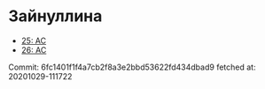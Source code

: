 # Зайнуллина
- [25: AC](25.md)
- [26: AC](26.md)

Commit: 6fc1401f1f4a7cb2f8a3e2bbd53622fd434dbad9
 fetched at: 20201029-111722
